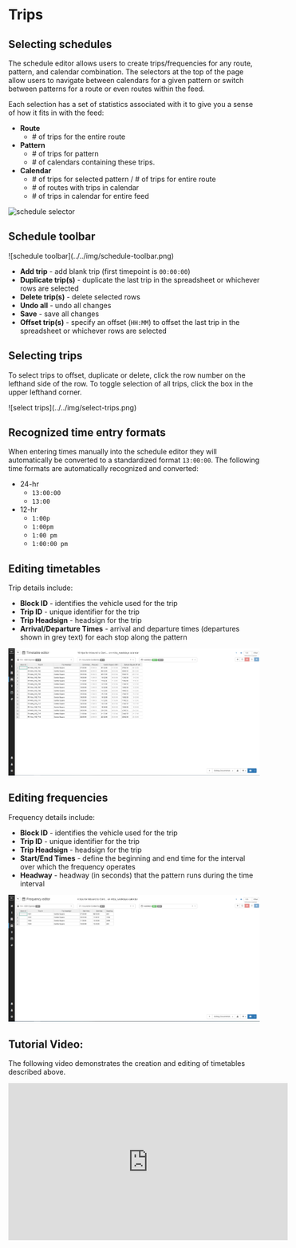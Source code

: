 # Trips

## Selecting schedules
The schedule editor allows users to create trips/frequencies for any route, pattern, and calendar combination.  The selectors at the top of the page allow users to navigate between calendars for a given pattern or switch between patterns for a route or even routes within the feed.

Each selection has a set of statistics associated with it to give you a sense of how it fits in with the feed:

- **Route**
    - \# of trips for the entire route
- **Pattern**
    - \# of trips for pattern
    - \# of calendars containing these trips.
- **Calendar**
    - \# of trips for selected pattern / \# of trips for entire route
    - \# of routes with trips in calendar
    - \# of trips in calendar for entire feed

![schedule selector](../../img/timetable-selector.png)

## Schedule toolbar
<div class="img-center">
  ![schedule toolbar](../../img/schedule-toolbar.png)
</div>

- **Add trip** - add blank trip (first timepoint is `00:00:00`)
- **Duplicate trip(s)** - duplicate the last trip in the spreadsheet or whichever rows are selected
- **Delete trip(s)** - delete selected rows
- **Undo all** - undo all changes
- **Save** - save all changes
- **Offset trip(s)** - specify an offset (`HH:MM`) to offset the last trip in the spreadsheet or whichever rows are selected

## Selecting trips
To select trips to offset, duplicate or delete, click the row number on the lefthand side of the row. To toggle selection of all trips, click the box in the upper lefthand corner.
<div class="img-center">
  ![select trips](../../img/select-trips.png)
</div>

## Recognized time entry formats
When entering times manually into the schedule editor they will automatically be converted to a standardized format `13:00:00`. The following time formats are automatically recognized and converted:

- 24-hr
    - `13:00:00`
    - `13:00`
- 12-hr
    - `1:00p`
    - `1:00pm`
    - `1:00 pm`
    - `1:00:00 pm`

## Editing timetables
Trip details include:

- **Block ID** - identifies the vehicle used for the trip
- **Trip ID** - unique identifier for the trip
- **Trip Headsign** - headsign for the trip
- **Arrival/Departure Times** - arrival and departure times (departures shown in grey text) for each stop along the pattern

![editing timetables](../../img/edit-timetables.png)

## Editing frequencies
Frequency details include:

- **Block ID** - identifies the vehicle used for the trip
- **Trip ID** - unique identifier for the trip
- **Trip Headsign** - headsign for the trip
- **Start/End Times** - define the beginning and end time for the interval over which the frequency operates
- **Headway** - headway (in seconds) that the pattern runs during the time interval

![editing frequencies](../../img/edit-frequencies.png)

## Tutorial Video: 
The following video demonstrates the creation and editing of timetables described above. 
<iframe 
    width="560" 
    height="315" 
    src="https://www.youtube.com/embed/ghr8IS-_fhc" 
    frameborder="0" 
    allow="accelerometer; autoplay; encrypted-media; gyroscope; picture-in-picture" 
    allowfullscreen>
</iframe>